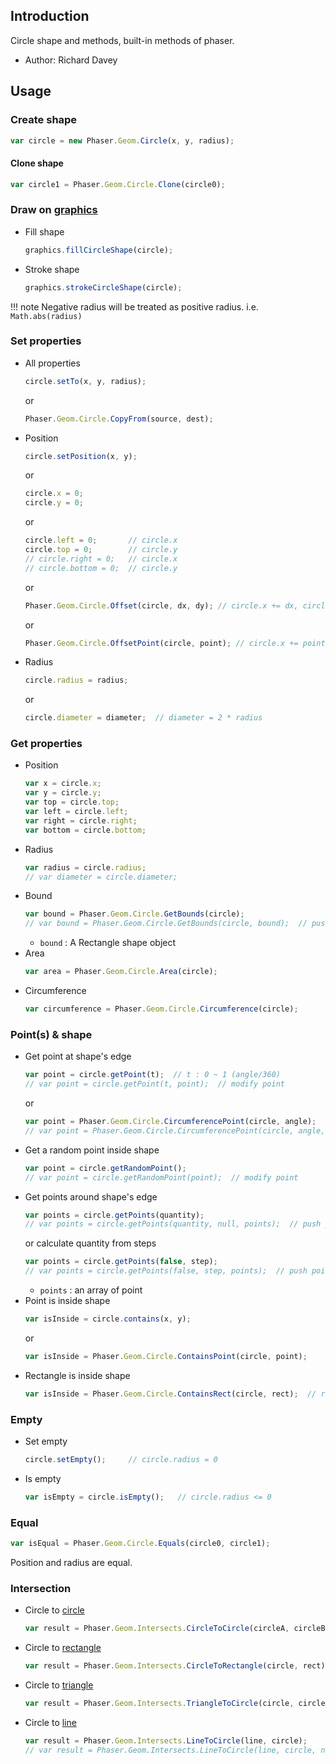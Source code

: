## Introduction

Circle shape and methods, built-in methods of phaser.

- Author: Richard Davey

## Usage

### Create shape

```javascript
var circle = new Phaser.Geom.Circle(x, y, radius);
```

#### Clone shape

```javascript
var circle1 = Phaser.Geom.Circle.Clone(circle0);
```

### Draw on [graphics](graphics.md)

- Fill shape
    ```javascript
    graphics.fillCircleShape(circle);
    ```
- Stroke shape
    ```javascript
    graphics.strokeCircleShape(circle);
    ```

!!! note
    Negative radius will be treated as positive radius. i.e. `Math.abs(radius)`

### Set properties

- All properties
    ```javascript
    circle.setTo(x, y, radius);
    ```
    or
    ```javascript
    Phaser.Geom.Circle.CopyFrom(source, dest);
    ```
- Position
    ```javascript
    circle.setPosition(x, y);
    ```
    or
    ```javascript
    circle.x = 0;
    circle.y = 0;
    ```
    or
    ```javascript
    circle.left = 0;       // circle.x
    circle.top = 0;        // circle.y
    // circle.right = 0;   // circle.x
    // circle.bottom = 0;  // circle.y
    ```
    or
    ```javascript
    Phaser.Geom.Circle.Offset(circle, dx, dy); // circle.x += dx, circle.y += dy
    ```
    or
    ```javascript
    Phaser.Geom.Circle.OffsetPoint(circle, point); // circle.x += point.x, circle.y += point.y
    ```
- Radius
    ```javascript
    circle.radius = radius;
    ```
    or
    ```javascript
    circle.diameter = diameter;  // diameter = 2 * radius
    ```

### Get properties

- Position
    ```javascript
    var x = circle.x;
    var y = circle.y;
    var top = circle.top;
    var left = circle.left;
    var right = circle.right;
    var bottom = circle.bottom;
    ```
- Radius
    ```javascript
    var radius = circle.radius;
    // var diameter = circle.diameter;
    ```
- Bound
    ```javascript
    var bound = Phaser.Geom.Circle.GetBounds(circle);
    // var bound = Phaser.Geom.Circle.GetBounds(circle, bound);  // push bound
    ```
    - `bound` : A Rectangle shape object
- Area
    ```javascript
    var area = Phaser.Geom.Circle.Area(circle);
    ```
- Circumference
    ```javascript
    var circumference = Phaser.Geom.Circle.Circumference(circle);
    ```

### Point(s) & shape

- Get point at shape's edge
    ```javascript
    var point = circle.getPoint(t);  // t : 0 ~ 1 (angle/360)
    // var point = circle.getPoint(t, point);  // modify point
    ```
    or
    ```javascript
    var point = Phaser.Geom.Circle.CircumferencePoint(circle, angle);  // angle in degrees
    // var point = Phaser.Geom.Circle.CircumferencePoint(circle, angle, point);  // modify point
    ```
- Get a random point inside shape
    ```javascript
    var point = circle.getRandomPoint();
    // var point = circle.getRandomPoint(point);  // modify point
    ```
- Get points around shape's edge
    ```javascript
    var points = circle.getPoints(quantity);
    // var points = circle.getPoints(quantity, null, points);  // push points
    ```
    or calculate quantity from steps
    ```javascript
    var points = circle.getPoints(false, step);
    // var points = circle.getPoints(false, step, points);  // push points
    ```
    - `points` : an array of point
- Point is inside shape
    ```javascript
    var isInside = circle.contains(x, y);
    ```
    or
    ```javascript
    var isInside = Phaser.Geom.Circle.ContainsPoint(circle, point);
    ```
- Rectangle is inside shape
    ```javascript
    var isInside = Phaser.Geom.Circle.ContainsRect(circle, rect);  // rect : 4 points
    ```

### Empty

- Set empty
    ```javascript
    circle.setEmpty();     // circle.radius = 0
    ```
- Is empty
    ```javascript
    var isEmpty = circle.isEmpty();   // circle.radius <= 0
    ```

### Equal

```javascript
var isEqual = Phaser.Geom.Circle.Equals(circle0, circle1);
```

Position and radius are equal.

### Intersection

- Circle to [circle](geom-circle.md)
    ```javascript
    var result = Phaser.Geom.Intersects.CircleToCircle(circleA, circleB);
    ```
- Circle to [rectangle](geom-rectangle.md)
    ```javascript
    var result = Phaser.Geom.Intersects.CircleToRectangle(circle, rect);
    ```
- Circle to [triangle](geom-triangle.md)
    ```javascript
    var result = Phaser.Geom.Intersects.TriangleToCircle(circle, circle);
    ```
- Circle to [line](geom-line.md)
    ```javascript
    var result = Phaser.Geom.Intersects.LineToCircle(line, circle);
    // var result = Phaser.Geom.Intersects.LineToCircle(line, circle, nearest);  // nearest : nearest point on line
    ```